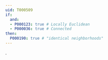 ```yaml
---
uid: T000509
if:
  and:
  - P000123: true # Locally Euclidean
  - P000036: true # Connected
then:
  P000190: true # "identical neighborhoods"
---
```


.
